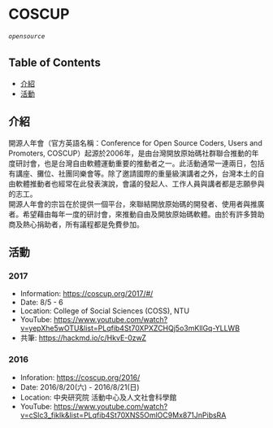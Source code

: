 # COSCUP
###### `opensource`

## Table of Contents
- [介紹](#介紹)
- [活動](#活動)

## 介紹
開源人年會（官方英語名稱：Conference for Open Source Coders, Users and Promoters, COSCUP）起源於2006年，是由台灣開放原始碼社群聯合推動的年度研討會，也是台灣自由軟體運動重要的推動者之一。此活動通常一連兩日，包括有講座、攤位、社團同樂會等。除了邀請國際的重量級演講者之外，台灣本土的自由軟體推動者也經常在此發表演說，會議的發起人、工作人員與講者都是志願參與的志工。  
開源人年會的宗旨在於提供一個平台，來聯結開放原始碼的開發者、使用者與推廣者。希望藉由每年一度的研討會，來推動自由及開放原始碼軟體。由於有許多贊助商及熱心捐助者，所有議程都是免費參加。  

## 活動

### 2017
- Information: https://coscup.org/2017/#/
- Date: 8/5 - 6
- Location: College of Social Sciences (COSS), NTU
- YouTube: https://www.youtube.com/watch?v=yepXhe5wOTU&list=PLqfib4St70XPXZCHQj5o3mKllGq-YLLWB
- 共筆: https://hackmd.io/c/HkvE-0zwZ

### 2016
- Inforation: https://coscup.org/2016/
- Date: 2016/8/20(六) - 2016/8/21(日)
- Location: 中央研究院 活動中心及人文社會科學館
- YouTube: https://www.youtube.com/watch?v=cSlc3_fiklk&list=PLqfib4St70XNS5OmlOC9Mx871JnPibsRA
